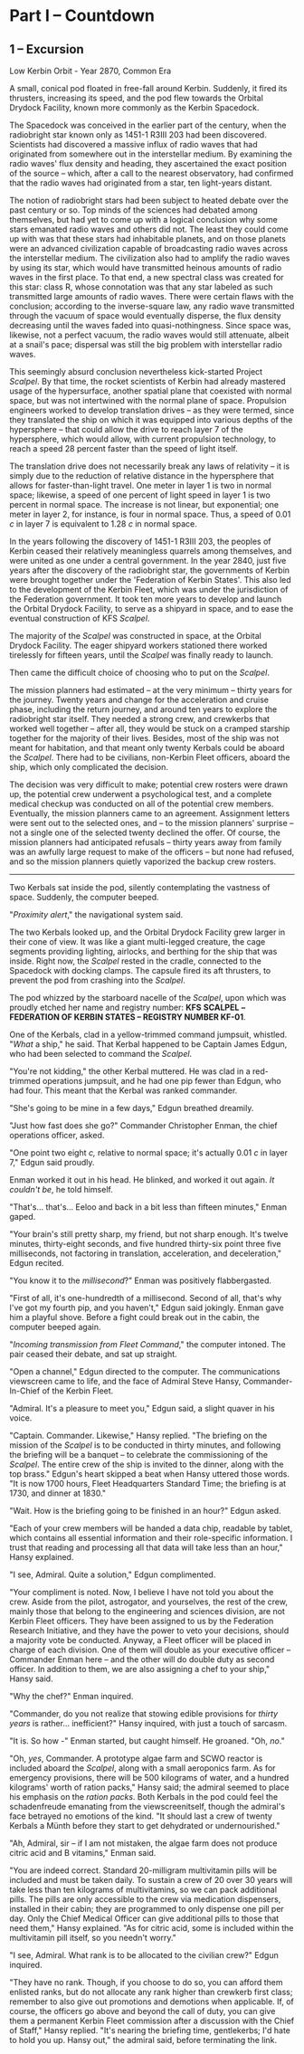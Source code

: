 # Part I – Countdown

## 1 – Excursion

Low Kerbin Orbit - Year 2870, Common Era

A small, conical pod floated in free-fall around Kerbin. Suddenly, it fired its thrusters, increasing its speed, and the pod flew towards the Orbital Drydock Facility, known more commonly as the Kerbin Spacedock.

The Spacedock was conceived in the earlier part of the century, when the radiobright star known only as 1451-1 R3III 203 had been discovered. Scientists had discovered a massive influx of radio waves that had originated from somewhere out in the interstellar medium. By examining the radio waves&#39; flux density and heading, they ascertained the exact position of the source – which, after a call to the nearest observatory, had confirmed that the radio waves had originated from a star, ten light-years distant.

The notion of radiobright stars had been subject to heated debate over the past century or so. Top minds of the sciences had debated among themselves, but had yet to come up with a logical conclusion why some stars emanated radio waves and others did not. The least they could come up with was that these stars had inhabitable planets, and on those planets were an advanced civilization capable of broadcasting radio waves across the interstellar medium. The civilization also had to amplify the radio waves by using its star, which would have transmitted heinous amounts of radio waves in the first place. To that end, a new spectral class was created for this star: class R, whose connotation was that any star labeled as such transmitted large amounts of radio waves. There were certain flaws with the conclusion; according to the inverse-square law, any radio wave transmitted through the vacuum of space would eventually disperse, the flux density decreasing until the waves faded into quasi-nothingness. Since space was, likewise, not a perfect vacuum, the radio waves would still attenuate, albeit at a snail&#39;s pace; dispersal was still the big problem with interstellar radio waves.

This seemingly absurd conclusion nevertheless kick-started Project _Scalpel_. By that time, the rocket scientists of Kerbin had already mastered usage of the hypersurface, another spatial plane that coexisted with normal space, but was not intertwined with the normal plane of space. Propulsion engineers worked to develop translation drives – as they were termed, since they translated the ship on which it was equipped into various depths of the hypersphere – that could allow the drive to reach layer 7 of the hypersphere, which would allow, with current propulsion technology, to reach a speed 28 percent faster than the speed of light itself.

The translation drive does not necessarily break any laws of relativity – it is simply due to the reduction of relative distance in the hypersphere that allows for faster-than-light travel. One meter in layer 1 is two in normal space; likewise, a speed of one percent of light speed in layer 1 is two percent in normal space. The increase is not linear, but exponential; one meter in layer 2, for instance, is four in normal space. Thus, a speed of 0.01 _c_ in layer 7 is equivalent to 1.28 _c_ in normal space.

In the years following the discovery of 1451-1 R3III 203, the peoples of Kerbin ceased their relatively meaningless quarrels among themselves, and were united as one under a central government. In the year 2840, just five years after the discovery of the radiobright star, the governments of Kerbin were brought together under the &#39;Federation of Kerbin States&#39;. This also led to the development of the Kerbin Fleet, which was under the jurisdiction of the Federation government. It took ten more years to develop and launch the Orbital Drydock Facility, to serve as a shipyard in space, and to ease the eventual construction of KFS _Scalpel_.

The majority of the _Scalpel_ was constructed in space, at the Orbital Drydock Facility. The eager shipyard workers stationed there worked tirelessly for fifteen years, until the _Scalpel_ was finally ready to launch.

Then came the difficult choice of choosing who to put on the _Scalpel_.

The mission planners had estimated – at the very minimum – thirty years for the journey. Twenty years and change for the acceleration and cruise phase, including the return journey, and around ten years to explore the radiobright star itself. They needed a strong crew, and crewkerbs that worked well together – after all, they would be stuck on a cramped starship together for the majority of their lives. Besides, most of the ship was not meant for habitation, and that meant only twenty Kerbals could be aboard the _Scalpel_. There had to be civilians, non-Kerbin Fleet officers, aboard the ship, which only complicated the decision.

The decision was very difficult to make; potential crew rosters were drawn up, the potential crew underwent a psychological test, and a complete medical checkup was conducted on all of the potential crew members. Eventually, the mission planners came to an agreement. Assignment letters were sent out to the selected ones, and – to the mission planners&#39; surprise – not a single one of the selected twenty declined the offer. Of course, the mission planners had anticipated refusals – thirty years away from family was an awfully large request to make of the officers – but none had refused, and so the mission planners quietly vaporized the backup crew rosters.

--------------------------------------------------------------------------------------------------------------------------------

Two Kerbals sat inside the pod, silently contemplating the vastness of space. Suddenly, the computer beeped.

&quot;_Proximity alert_,&quot; the navigational system said.

The two Kerbals looked up, and the Orbital Drydock Facility grew larger in their cone of view. It was like a giant multi-legged creature, the cage segments providing lighting, airlocks, and berthing for the ship that was inside. Right now, the _Scalpel_ rested in the cradle, connected to the Spacedock with docking clamps. The capsule fired its aft thrusters, to prevent the pod from crashing into the _Scalpel_.

The pod whizzed by the starboard nacelle of the _Scalpel_, upon which was proudly etched her name and registry number: **KFS**  **SCALPEL**  **– FEDERATION OF KERBIN STATES – REGISTRY NUMBER KF-01**.

One of the Kerbals, clad in a yellow-trimmed command jumpsuit, whistled. &quot;_What_ a ship,&quot; he said. That Kerbal happened to be Captain James Edgun, who had been selected to command the _Scalpel_.

&quot;You&#39;re not kidding,&quot; the other Kerbal muttered. He was clad in a red-trimmed operations jumpsuit, and he had one pip fewer than Edgun, who had four. This meant that the Kerbal was ranked commander.

&quot;She&#39;s going to be mine in a few days,&quot; Edgun breathed dreamily.

&quot;Just how fast does she go?&quot; Commander Christopher Enman, the chief operations officer, asked.

&quot;One point two eight _c,_ relative to normal space; it&#39;s actually 0.01 _c_ in layer 7,&quot; Edgun said proudly.

Enman worked it out in his head. He blinked, and worked it out again. _It couldn&#39;t be_, he told himself.

&quot;That&#39;s... that&#39;s... Eeloo and back in a bit less than fifteen minutes,&quot; Enman gaped.

&quot;Your brain&#39;s still pretty sharp, my friend, but not sharp enough. It&#39;s twelve minutes, thirty-eight seconds, and five hundred thirty-six point three five milliseconds, not factoring in translation, acceleration, and deceleration,&quot; Edgun recited.

&quot;You know it to the _millisecond_?&quot; Enman was positively flabbergasted.

&quot;First of all, it&#39;s one-hundredth of a millisecond. Second of all, that&#39;s why I&#39;ve got my fourth pip, and you haven&#39;t,&quot; Edgun said jokingly. Enman gave him a playful shove. Before a fight could break out in the cabin, the computer beeped again.

&quot;_Incoming transmission from Fleet Command_,&quot; the computer intoned. The pair ceased their debate, and sat up straight.

&quot;Open a channel,&quot; Edgun directed to the computer. The communications viewscreen came to life, and the face of Admiral Steve Hansy, Commander-In-Chief of the Kerbin Fleet.

&quot;Admiral. It&#39;s a pleasure to meet you,&quot; Edgun said, a slight quaver in his voice.

&quot;Captain. Commander. Likewise,&quot; Hansy replied. &quot;The briefing on the mission of the _Scalpel_ is to be conducted in thirty minutes, and following the briefing will be a banquet – to celebrate the commissioning of the _Scalpel_. The entire crew of the ship is invited to the dinner, along with the top brass.&quot; Edgun&#39;s heart skipped a beat when Hansy uttered those words. &quot;It is now 1700 hours, Fleet Headquarters Standard Time; the briefing is at 1730, and dinner at 1830.&quot;

&quot;Wait. How is the briefing going to be finished in an hour?&quot; Edgun asked.

&quot;Each of your crew members will be handed a data chip, readable by tablet, which contains all essential information and their role-specific information. I trust that reading and processing all that data will take less than an hour,&quot; Hansy explained.

&quot;I see, Admiral. Quite a solution,&quot; Edgun complimented.

&quot;Your compliment is noted. Now, I believe I have not told you about the crew. Aside from the pilot, astrogator, and yourselves, the rest of the crew, mainly those that belong to the engineering and sciences division, are not Kerbin Fleet officers. They have been assigned to us by the Federation Research Initiative, and they have the power to veto your decisions, should a majority vote be conducted. Anyway, a Fleet officer will be placed in charge of each division. One of them will double as your executive officer – Commander Enman here – and the other will do double duty as second officer. In addition to them, we are also assigning a chef to your ship,&quot; Hansy said.

&quot;Why the chef?&quot; Enman inquired.

&quot;Commander, do you not realize that stowing edible provisions for _thirty years_ is rather... inefficient?&quot; Hansy inquired, with just a touch of sarcasm.

&quot;It is. So how -&quot; Enman started, but caught himself. He groaned. &quot;Oh, _no_.&quot;

&quot;Oh, _yes_, Commander. A prototype algae farm and SCWO reactor is included aboard the _Scalpel_, along with a small aeroponics farm. As for emergency provisions, there will be 500 kilograms of water, and a hundred kilograms&#39; worth of ration packs,&quot; Hansy said; the admiral seemed to place his emphasis on the _ration packs_. Both Kerbals in the pod could feel the schadenfreude emanating from the viewscreenitself, though the admiral&#39;s face betrayed no emotions of the kind. &quot;It should last a crew of twenty Kerbals a Münth before they start to get dehydrated or undernourished.&quot;

&quot;Ah, Admiral, sir – if I am not mistaken, the algae farm does not produce citric acid and B vitamins,&quot; Enman said.

&quot;You are indeed correct. Standard 20-milligram multivitamin pills will be included and must be taken daily. To sustain a crew of 20 over 30 years will take less than ten kilograms of multivitamins, so we can pack additional pills. The pills are only accessible to the crew via medication dispensers, installed in their cabin; they are programmed to only dispense one pill per day. Only the Chief Medical Officer can give additional pills to those that need them,&quot; Hansy explained. &quot;As for citric acid, some is included within the multivitamin pill itself, so you needn&#39;t worry.&quot;

&quot;I see, Admiral. What rank is to be allocated to the civilian crew?&quot; Edgun inquired.

&quot;They have no rank. Though, if you choose to do so, you can afford them enlisted ranks, but do not allocate any rank higher than crewkerb first class; remember to also give out promotions and demotions when applicable. If, of course, the officers go above and beyond the call of duty, you can give them a permanent Kerbin Fleet commission after a discussion with the Chief of Staff,&quot; Hansy replied. &quot;It&#39;s nearing the briefing time, gentlekerbs; I&#39;d hate to hold you up. Hansy out,&quot; the admiral said, before terminating the link.
